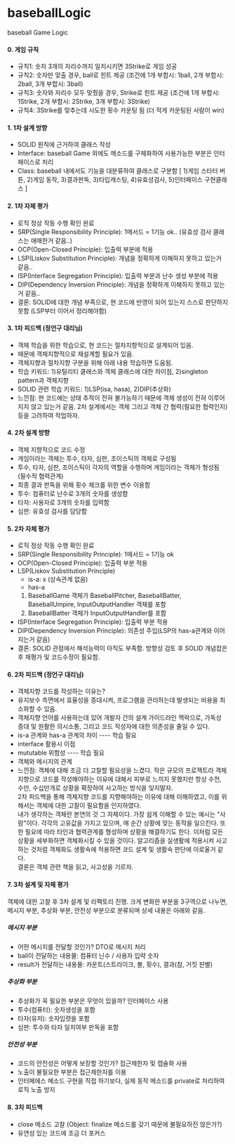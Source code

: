 # baseballLogic
baseball Game Logic

#### 0. 게임 규칙
- 규칙1: 숫자 3개의 자리수까지 일치시키면 3Strike로 게임 성공
- 규칙2: 숫자만 맞출 경우, ball로 힌트 제공 (조건에 1개 부합시: 1ball, 2개 부합시: 2ball, 3개 부합시: 3ball)
- 규칙3: 숫자와 자리수 모두 맞췄을 경우, Strike로 힌트 제공 (조건에 1개 부합시: 1Strike, 2개 부합시: 2Strike, 3개 부합시: 3Strike)
- 규칙4: 3Strike를 맞추는데 시도한 횟수 카운팅 됨 (더 적게 카운팅된 사람이 win)

#### 1. 1차 설계 방향
- SOLID 원칙에 근거하여 클래스 작성
- Interface: baseball Game 외에도 메소드를 구체화하여 사용가능한 부분은 인터페이스로 처리
- Class: baseball 내에서도 기능을 대분류하여 클래스로 구분함 [ 1)게임 스타터 버튼, 2)게임 동작, 3)결과판독, 3)타입캐스팅, 4)유효성검사, 5)인터페이스 구현클래스 ]

#### 2. 1차 자체 평가
- 로직 정상 작동 수행 확인 완료
- SRP(Single Responsibility Principle): 1메서드 = 1기능 ok.. (유효성 검사 클래스는 애매한거 같음..)
- OCP(Open-Closed Principle): 입출력 부분에 적용
- LSP(Liskov Substitution Principle): 개념을 정확하게 이해하지 못하고 있는거 같음..
- ISP(Interface Segregation Principle): 입출력 부분과 난수 생성 부분에 적용
- DIP(Dependency Inversion Principle): 개념을 정확하게 이해하지 못하고 있는거 같음..
- 결론: SOLID에 대한 개념 부족으로, 현 코드에 반영이 되어 있는지 스스로 판단하지 못함 (LSP부터 이어서 정리해야함)

#### 3. 1차 피드백 (정언구 대리님)
- 객체 학습을 위한 학습으로, 현 코드는 절차지향적으로 설계되어 있음.
- 때문에 객체지향적으로 재설계할 필요가 있음.
- 객체지향과 절차지향 구분을 위해 아래 내용 학습하면 도움됨.
- 학습 키워드: 1)유틸리티 클래스와 객체 클래스에 대한 차이점, 2)singleton pattern과 객체지향
- SOLID 관련 학습 키워드: 1)LSP(isa, hasa), 2)DIP(추상화)
- 느낀점: 현 코드에는 상태 추적이 전혀 불가능하기 때문에 객체 생성이 전혀 이루어지지 않고 있는거 같음. 2차 설계에서는 객체 그리고 객체 간 협력(필요한 협력인지) 등을 고려하여 작업하자.

#### 4. 2차 설계 방향
- 객체 지향적으로 코드 수정
- 게임이라는 객체는 투수, 타자, 심판, 조이스틱의 객체로 구성됨
- 투수, 타자, 심판, 조이스틱이 각자의 역할을 수행하며 게임이라는 객체가 형성됨 (필수적 협력관계)
- 최종 결과 판독을 위해 횟수 체크를 위한 변수 이용함
- 투수: 컴퓨터로 난수로 3개의 숫자를 생성함
- 타자: 사용자로 3개의 숫자를 입력함
- 심판: 유효성 검사를 담당함

#### 5. 2차 자체 평가
- 로직 정상 작동 수행 확인 완료
- SRP(Single Responsibility Principle): 1메서드 = 1기능 ok
- OCP(Open-Closed Principle): 입출력 부분 적용
- LSP(Liskov Substitution Principle)
  - is-a: x (상속관계 없음)
  - has-a
  1) BaseballGame 객체가 BaseballPitcher, BaseballBatter, BaseballUmpire, InputOutputHandler 객체를 포함
  2) BaseballBatter 객체가 InputOutputHandler를 포함
- ISP(Interface Segregation Principle): 입출력 부분 적용
- DIP(Dependency Inversion Principle): 의존성 주입(LSP의 has-a관계와 이어지는거 같음)
- 결론: SOLID 관점에서 해석능력이 아직도 부족함. 방향성 검토 후 SOLID 개념잡은 후 재평가 및 코드수정이 필요함.

#### 6. 2차 피드백 (정언구 대리님)
- 객체지향 코드를 작성하는 이유는?
- 유지보수 측면에서 효율성을 증대시켜, 프로그램을 관리하는데 발생되는 비용을 최소화할 수 있음.
- 객체지향 언어를 사용하는데 있어 개발자 간의 설계 가이드라인 맥락으로, 가독성 증대 및 원활한 의시소통, 그리고 코드 작성자에 대한 의존성을 줄일 수 있다.
- is-a 관계와 has-a 관계의 차이 ---- 학습 필요
- interface 활용시 이점
- mututable 위험성 ---- 학습 필요
- 객체와 메시지의 관계
- 느낀점: 객체에 대해 조금 더 고찰할 필요성을 느겼다. 작은 규모의 프로젝트라 객체지향으로 코드를 작성해야하는 이유에 대해서 피부로 느끼지 못했지만 항상 수천, 수만, 수십만개로 상황을 확장하여 사고하는 방식을 잊지말자.<br/> 2차 피드백을 통해 객체지향 코드를 지향해야하는 이유에 대해 이해하였고, 이를 위해서는 객체에 대한 고찰이 필요함을 인지하였다.<br/> 내가 생각하는 객체란 본연의 것 그 자체이다. 가장 쉽게 이해할 수 있는 예시는 "사람"이다. 각각의 고유값을 가지고 있으며, 매 순간 상황에 맞는 동작을 일으킨다. 또한 필요에 따라 타인과 협력관계를 형성하며 상황을 해결하기도 한다. 이처럼 모든 상황을 세부화하면 객체화시킬 수 있을 것이다. 알고리즘을 실생활에 적용시켜 사고하는 것처럼 객체화도 생활속에 적용하면 코드 설계 및 생활속 판단에 이로울거 같다.<br/> 결론은 객체 관련 책을 읽고, 사고성을 기르자. 

#### 7. 3차 설계 및 자체 평가
객체에 대한 고찰 후 3차 설계 및 리팩토리 진행. 크게 변화한 부분을 3구역으로 나누면, 메시지 부분, 추상화 부분, 안전성 부분으로 분류되며 상세 내용은 아래와 같음.
##### 메시지 부분
- 어떤 메시지를 전달할 것인가? DTO로 메시지 처리
- ball이 전달하는 내용물: 컴퓨터 닌수 / 사용자 입략 숫자
- result가 전달하는 내용물: 카운트(스트라이크, 볼, 횟수), 결과(참, 거짓 핀별)

##### 추상화 부분
- 추상화가 꼭 필요한 부분은 무엇이 있을까? 인터페이스 사용
- 투수(컴퓨터): 숫자생성을 포함
- 타자(유저): 숫자입렷을 포함
- 심판: 투수와 타자 일치여부 판독을 포함

##### 안전성 부분
- 코드의 안전성은 어떻게 보장할 것인가? 접근제한자 및 캡슐화 사용
- 노출이 불필요한 부분은 접근제한자를 이용
- 인터페에스 메소드 구현을 직접 하기보다, 실제 동작 메소드를 private로 처리하여 로직 노출 방지

#### 8. 3차 피드백
- close 메소드 고찰 (Object: finalize 메소드를 갖기 때문에 불필요하진 않은가?)
- 유연성 있는 코드에 조금 더 포커스
